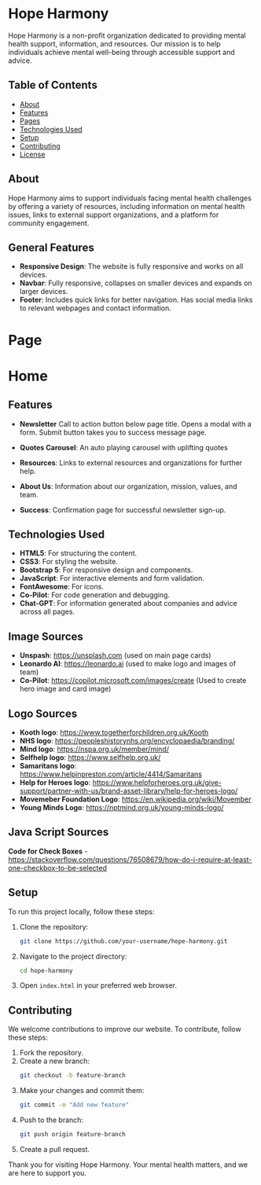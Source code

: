 # Hope Harmony

Hope Harmony is a non-profit organization dedicated to providing mental health support, information, and resources. Our mission is to help individuals achieve mental well-being through accessible support and advice.

## Table of Contents

- [About](#about)
- [Features](#features)
- [Pages](#pages)
- [Technologies Used](#technologies-used)
- [Setup](#setup)
- [Contributing](#contributing)
- [License](#license)

## About

Hope Harmony aims to support individuals facing mental health challenges by offering a variety of resources, including information on mental health issues, links to external support organizations, and a platform for community engagement.

## General Features

- **Responsive Design**: The website is fully responsive and works on all devices.
- **Navbar**: Fully responsive, collapses on smaller devices and expands on larger devices.
- **Footer**: Includes quick links for better navigation. Has social media links to relevant webpages and contact information.

# Page

# Home

## Features
- **Newsletter** Call to action button below page title. Opens a modal with a form. Submit button takes you to success message page.

- **Quotes Carousel**: An auto playing carousel with uplifting quotes 
- **Resources**: Links to external resources and organizations for further help.
- **About Us**: Information about our organization, mission, values, and team.
- **Success**: Confirmation page for successful newsletter sign-up.

## Technologies Used

- **HTML5**: For structuring the content.
- **CSS3**: For styling the website.
- **Bootstrap 5**: For responsive design and components.
- **JavaScript**: For interactive elements and form validation.
- **FontAwesome**: For icons.
- **Co-Pilot**: For code generation and debugging.
- **Chat-GPT**: For information generated about companies and advice across all pages.


## Image Sources

- **Unspash**: https://unsplash.com (used on main page cards)
- **Leonardo AI**: https://leonardo.ai (used to make logo and images of team)
- **Co-Pilot**: https://copilot.microsoft.com/images/create (Used to create hero image and card image)

## Logo Sources

- **Kooth logo**: https://www.togetherforchildren.org.uk/Kooth
- **NHS logo**: https://peopleshistorynhs.org/encyclopaedia/branding/
- **Mind logo**: https://nspa.org.uk/member/mind/
- **Selfhelp logo**: https://www.selfhelp.org.uk/
- **Samaritans logo**: https://www.helpinpreston.com/article/4414/Samaritans
- **Help for Heroes logo**: https://www.helpforheroes.org.uk/give-support/partner-with-us/brand-asset-library/help-for-heroes-logo/
- **Movemeber Foundation Logo**: https://en.wikipedia.org/wiki/Movember
- **Young Minds Logo**: https://nptmind.org.uk/young-minds-logo/

## Java Script Sources

**Code for Check Boxes** - https://stackoverflow.com/questions/76508679/how-do-i-require-at-least-one-checkbox-to-be-selected

## Setup

To run this project locally, follow these steps:

1. Clone the repository:
    ```bash
    git clone https://github.com/your-username/hope-harmony.git
    ```
2. Navigate to the project directory:
    ```bash
    cd hope-harmony
    ```
3. Open `index.html` in your preferred web browser.

## Contributing

We welcome contributions to improve our website. To contribute, follow these steps:

1. Fork the repository.
2. Create a new branch:
    ```bash
    git checkout -b feature-branch
    ```
3. Make your changes and commit them:
    ```bash
    git commit -m "Add new feature"
    ```
4. Push to the branch:
    ```bash
    git push origin feature-branch
    ```
5. Create a pull request.


Thank you for visiting Hope Harmony. Your mental health matters, and we are here to support you.